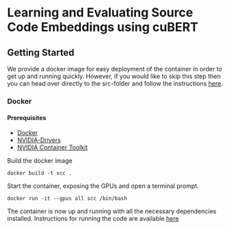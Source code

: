 # Learning and Evaluating Source Code Embeddings using cuBERT

## Getting Started

We provide a docker image for easy deployment of the container in order to get up and running quickly. However, if you would like to skip this step then you can head over directly to the src-folder and follow the instructions [here](/src/README.md).

### Docker
#### Prerequisites

- [Docker](https://www.docker.com/)
- [NVIDIA-Drivers](https://github.com/NVIDIA/nvidia-docker/wiki/Frequently-Asked-Questions#how-do-i-install-the-nvidia-driver)
- [NVIDIA Container Toolkit](https://github.com/NVIDIA/nvidia-docker)


Build the docker image
```
docker build -t scc .
```

Start the container, exposing the GPUs and open a terminal prompt.
```
docker run -it --gpus all scc /bin/bash
```

The container is now up and running with all the necessary dependencies installed.
Instructions for running the code are available [here](/src/README.md)

